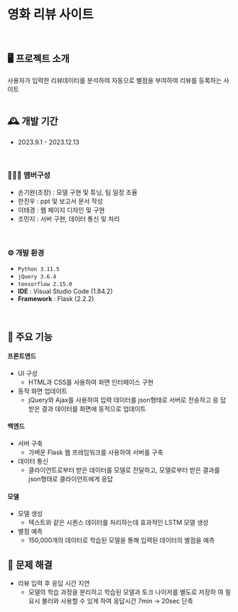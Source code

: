 # 영화 리뷰 사이트
<br/>

## 🖥️ 프로젝트 소개
사용자가 입력한 리뷰데이터를 분석하여 자동으로 별점을 부여하여 리뷰를 등록하는 사이트
<br/>
<br/>

## 🕰️ 개발 기간
* 2023.9.1 - 2023.12.13
<br/>

### 🧑‍🤝‍🧑 맴버구성
 - 손기완(조장) : 모델 구현 및 튜닝, 팀 일정 조율
 - 한진우 : ppt 및 보고서 문서 작성
 - 이태경 : 웹 페이지 디자인 및 구현
 - 조민지 : 서버 구현, 데이터 통신 및 처리
<br/>

### ⚙️ 개발 환경
- `Python 3.11.5`
- `jQuery 3.6.4`
- `tensorflow 2.15.0`
- **IDE** : Visual Studio Code (1.84.2)
- **Framework** : Flask (2.2.2)
<br/>

## 📌 주요 기능
#### 프론트앤드
* UI 구성
  * HTML과 CSS를 사용하여 화면 인터페이스 구현
* 동적 화면 업데이트
  * jQuery와 Ajax를 사용하여 입력 데이터를 json형태로 서버로 전송하고 응
답받은 결과 데이터를 화면에 동적으로 업데이트

#### 백엔드
* 서버 구축
  * 가벼운 Flask 웹 프레임워크를 사용하여 서버를 구축
* 데이터 통신
  * 클라이언트로부터 받은 데이터를 모델로 전달하고, 모델로부터 받은 결과를
json형태로 클라이언트에게 응답

#### 모델
* 모델 생성
  * 텍스트와 같은 시퀀스 데이터를 처리하는데 효과적인 LSTM 모델 생성
* 별점 예측
  * 150,000개의 데이터로 학습된 모델을 통해 입력된 데이터의 별점을 예측
    
## 📌 문제 해결
* 리뷰 입력 후 응답 시간 지연
  * 모델의 학습 과정을 분리하고 학습된 모델과 토크 나이저를 별도로 저장하
여 필요시 불러와 사용할 수 있게 하여 응답시간 7min → 20sec 단축


